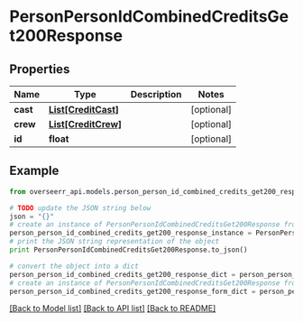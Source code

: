 # PersonPersonIdCombinedCreditsGet200Response


## Properties
Name | Type | Description | Notes
------------ | ------------- | ------------- | -------------
**cast** | [**List[CreditCast]**](CreditCast.md) |  | [optional] 
**crew** | [**List[CreditCrew]**](CreditCrew.md) |  | [optional] 
**id** | **float** |  | [optional] 

## Example

```python
from overseerr_api.models.person_person_id_combined_credits_get200_response import PersonPersonIdCombinedCreditsGet200Response

# TODO update the JSON string below
json = "{}"
# create an instance of PersonPersonIdCombinedCreditsGet200Response from a JSON string
person_person_id_combined_credits_get200_response_instance = PersonPersonIdCombinedCreditsGet200Response.from_json(json)
# print the JSON string representation of the object
print PersonPersonIdCombinedCreditsGet200Response.to_json()

# convert the object into a dict
person_person_id_combined_credits_get200_response_dict = person_person_id_combined_credits_get200_response_instance.to_dict()
# create an instance of PersonPersonIdCombinedCreditsGet200Response from a dict
person_person_id_combined_credits_get200_response_form_dict = person_person_id_combined_credits_get200_response.from_dict(person_person_id_combined_credits_get200_response_dict)
```
[[Back to Model list]](../README.md#documentation-for-models) [[Back to API list]](../README.md#documentation-for-api-endpoints) [[Back to README]](../README.md)


